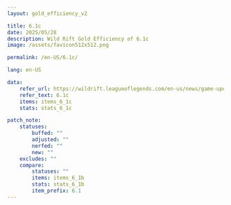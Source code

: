 ```yaml
---
layout: gold_efficiency_v2

title: 6.1c
date: 2025/05/28
description: Wild Rift Gold Efficiency of 6.1c
image: /assets/favicon512x512.png

permalink: /en-US/6.1c/

lang: en-US

data:
    refer_url: https://wildrift.leagueoflegends.com/en-us/news/game-updates/wild-rift-patch-notes-6-1c/
    refer_text: 6.1c
    items: items_6_1c
    stats: stats_6_1c

patch_note:
    statuses:
        buffed: ""
        adjusted: ""
        nerfed: ""
        new: ""
    excludes: ""
    compare:
        statuses: ""
        items: items_6_1b
        stats: stats_6_1b
        item_prefix: 6.1
---
```

